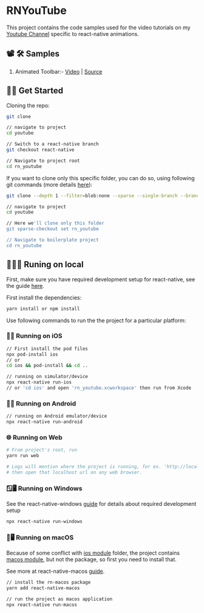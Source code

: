 # RNYouTube

This project contains the code samples used for the video tutorials on my [Youtube Channel](https://www.youtube.com/channel/UCAGVoY1fr4ki91Y8ufH1pQQ?sub_confirmation=1) specific to react-native animations.

## 📽️ 🛠 Samples

1. Animated Toolbar:- [Video](https://youtu.be/27pTWrcEDC4) | [Source](./src/animatedToolbar#readme)

## 💪🏼 Get Started

Cloning the repo:

```sh
git clone

// navigate to project
cd youtube

// Switch to a react-native branch
git checkout react-native

// Navigate to project root
cd rn_youtube
```

If you want to clone only this specific folder, you can do so, using following git commands (more details [here](https://stackoverflow.com/a/52269934)):

```sh
git clone --depth 1 --filter=blob:none --sparse --single-branch --branch react-native https://github.com/Aashu-Dubey/youtube.git

// navigate to project
cd youtube

// Here we'll clone only this folder
git sparse-checkout set rn_youtube

// Navigate to boilerplate project
cd rn_youtube
```

## 🧑🏻‍💻 Runing on local

First, make sure you have required development setup for react-native, see the guide [here](https://reactnative.dev/docs/environment-setup).

First install the dependencies:

```sh
yarn install or npm install
```

Use following commands to run the the project for a particular platform:

### 🍎📱 Running on iOS

```sh
// First install the pod files
npx pod-install ios
// or
cd ios && pod-install && cd ..

// running on simulator/device
npx react-native run-ios
// or 'cd ios' and open 'rn_youtube.xcworkspace' then run from Xcode
```

### 🤖📱 Running on Android

```sh
// running on Android emulator/device
npx react-native run-android
```

### 🌐 Running on Web

```sh
# From project's root, run
yarn run web

# Logs will mention where the project is running, for ex. 'http://localhost:8080/'
# then open that localhost url on any web browser.
```

### 🪟🖥 Running on Windows

See the react-native-windows [guide](https://microsoft.github.io/react-native-windows/docs/getting-started) for details about required development setup

```sh
npx react-native run-windows
```

### 🍎🖥 Running on macOS

Because of some conflict with [ios module](./ios) folder, the project contains [macos module](./macos), but not the package, so first you need to install that.

See more at react-native-macos [guide](https://microsoft.github.io/react-native-windows/docs/rnm-getting-started).

```sh
// install the rn-macos package
yarn add react-native-macos

// run the project as macos application
npx react-native run-macos
```

